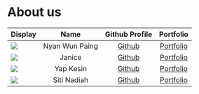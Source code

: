 # About us

Display | Name | Github Profile | Portfolio 
--------|:----:|:--------------:|:---------:
![](https://via.placeholder.com/100.png?text=Photo) | Nyan Wun Paing | [Github](https://github.com/NyanWunPaing) | [Portfolio](docs/team/Nyan.md)
![](https://via.placeholder.com/100.png?text=Photo) | Janice| [Github](https://github.com/Janicetyy/tp) | [Portfolio](docs/team/janice.md)
![](https://via.placeholder.com/100.png?text=Photo) | Yap Kesin | [Github](https://github.com/itskesin) | [Portfolio](docs/team/johndoe.md)
![](https://via.placeholder.com/100.png?text=Photo) | Siti Nadiah | [Github](https://github.com/sitinadiah25) | [Portfolio](docs/team/sitinadiah.md)
